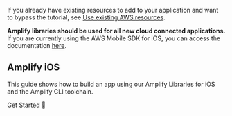 If you already have existing resources to add to your application and want to bypass the tutorial, see [Use existing AWS resources](~/lib/project-setup/use-existing-resources.md).

<amplify-callout warning>

**Amplify libraries should be used for all new cloud connected applications.** If you are currently using the AWS Mobile SDK for iOS, you can access the documentation [here](~/sdk/sdk.md).

</amplify-callout>


## Amplify iOS

This guide shows how to build an app using our Amplify Libraries for iOS and the Amplify CLI toolchain.

<docs-internal-link-button href="~/lib/project-setup/prereq.md">
  <span slot="text">Get Started 🚀</span>
</docs-internal-link-button>